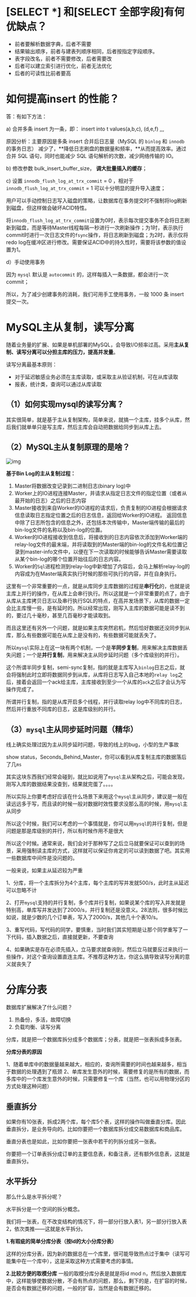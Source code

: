 # [SELECT *] 和[SELECT 全部字段]有何优缺点？

- 前者要解析数据字典，后者不需要
- 结果输出顺序，前者与建表列顺序相同，后者按指定字段顺序。
- 表字段改名，前者不需要修改，后者需要改
- 后者可以建立索引进行优化，前者无法优化
- 后者的可读性比前者要高

# 如何提高insert 的性能？

答：有如下方法：

a) 合并多条 insert  为一条，即： insert into t values(a,b,c),	(d,e,f) ,,,

原因分析：主要原因是多条 insert 合并后日志量（MySQL 的 `binlog` 和 `innodb` 的事务日志） 减少了，**降低日志刷盘的数据量和频率，**从而提高效率。通过合并 SQL 语句，同时也能减少 SQL 语句解析的次数，减少网络传输的 IO。

b) 修改参数 bulk_insert_buffer_size， **调大批量插入的缓存**；

c) 设置 `innodb_flush_log_at_trx_commit` = 0 ，相对于`innodb_flush_log_at_trx_commit` = 1 可以十分明显的提升导入速度；

用户可以手动控制日志写入磁盘的策略，让数据库在事务提交时不强制将log刷新到磁盘，但这样做会破坏ACID特性。

将`innodb_flush_log_at_trx_commit`设置为0时，表示每次提交事务不会将日志刷新到磁盘，而是等待Master线程每隔一秒进行一次刷新操作；为1时，表示执行commit时进行一次日志文件的`fsync`操作，将日志刷新到磁盘；为2时，表示仅将redo log在缓冲区进行修改。需要保证ACID中的持久性时，需要将该参数的值设置为1。

d）手动使用事务

因为 `mysql` 默认是 `autocommit` 的，这样每插入一条数据，都会进行一次commit；

所以，为了减少创建事务的消耗，我们可用手工使用事务，一般 1000 条 insert 提交一次。

# MySQL主从复制，读写分离

随着业务量的扩展、如果是单机部署的MySQL，会导致I/O频率过高。采用**主从复制、读写分离可以分担主库的压力，提高并发量**。

读写分离最基本原则：

- 对于延迟敏感业务必须在主库读取，或采取主从验证机制，可在从库读取
- 报表，统计类，查询可以通过从库读取



## （1）如何实现mysql的读写分离？

其实很简单，就是基于主从复制架构，简单来说，就搞一个主库，挂多个从库，然后我们就单单只是写主库，然后主库会自动把数据给同步到从库上去。

## （2）MySQL主从复制原理的是啥？

![img](https://cdn.nlark.com/yuque/0/2021/png/1405454/1621166415926-30823c36-2351-49cb-a3d8-79258ab70ec9.png)

 

**基于Bin Log的主从复制过程：**

1. Master将数据改变记录到二进制日志(binary log)中
2. Worker上的IO进程连接Master，并请求从指定日志文件的指定位置（或者从最开始的日志）之后的日志内容
3. Master接收到来自Worker的IO进程的请求后，负责复制的IO进程会根据请求信息读取日志指定位置之后的日志信息，返回给Worker的IO进程。
     返回信息中除了日志所包含的信息之外，还包括本次传输中，Master端传输的最后的bin-log文件的名称以及bin-log的位置。
4. Worker的IO进程接收到信息后，将接收到的日志内容依次添加到Worker端的relay-log文件的最末端，并将读取到的Master端的bin-log的文件名和位置记录到master-info文件中，以便在下一次读取的时候能够告诉Master需要读取从某个bin-log的哪个位置开始往后的日志内容。
5. Worker的`Sql`进程检测到relay-log中新增加了内容后，会马上解析relay-log的内容成为在Master端真实执行时候的那些可执行的内容，并在自身执行。

这里有一个非常重要的一点，就是从库同步主库数据的过程是**串行化**的，也就是说主库上并行的操作，在从库上会串行执行。所以这就是一个非常重要的点了，由于从库从主库拷贝日志以及串行执行SQL的特点，在高并发场景下，从库的数据一定会比主库慢一些，是有延时的。所以经常出现，刚写入主库的数据可能是读不到的，要过几十毫秒，甚至几百毫秒才能读取到。

而且这里还有另外一个问题，就是如果主库突然宕机，然后恰好数据还没同步到从库，那么有些数据可能在从库上是没有的，有些数据可能就丢失了。

所以`mysql`实际上在这一块有两个机制，一个是**半同步复制**，用来解决主库数据丢失问题；一个是**并行复制**，用来解决主从同步延时问题（多个库级别的并行）。

这个所谓半同步复制，semi-sync复制，指的就是主库写入`binlog`日志之后，就会将强制此时立即将数据同步到从库，从库将日志写入自己本地的`relay log`之后，接着会返回一个ack给主库，主库接收到至少一个从库的`ack`之后才会认为写操作完成了。

所谓并行复制，指的是从库开启多个线程，并行读取relay log中不同库的日志，然后并行重放不同库的日志，这是库级别的并行。



## （3）`mysql`主从同步延时问题（精华）

 线上确实处理过因为主从同步延时问题，导致的线上的bug，小型的生产事故

show status，Seconds_Behind_Master，你可以看到从库复制主库的数据落后了几`ms`

其实这块东西我们经常会碰到，就比如说用了`mysql`主从架构之后，可能会发现，刚写入库的数据结果没查到，结果就完蛋了。。。。

所以实际上你要考虑好应该在什么场景下来用这个`mysql`主从同步，建议是一般在读远远多于写，而且读的时候一般对数据时效性要求没那么高的时候，用`mysql`主从同步

所以这个时候，我们可以考虑的一个事情就是，你可以用`mysql`的并行复制，但是问题是那是库级别的并行，所以有时候作用不是很大

所以这个时候。通常来说，我们会对于那种写了之后立马就要保证可以查到的场景，采用强制读主库的方式，这样就可以保证你肯定的可以读到数据了吧。其实用一些数据库中间件是没问题的。

一般来说，如果主从延迟较为严重

1、分库，将一个主库拆分为4个主库，每个主库的写并发就500/s，此时主从延迟可以忽略不计

2、打开`mysql`支持的并行复制，多个库并行复制，如果说某个库的写入并发就是特别高，单库写并发达到了2000/s，并行复制还是没意义。28法则，很多时候比如说，就是少数的几个订单表，写入了2000/s，其他几十个表10/s。

3、重写代码，写代码的同学，要慎重，当时我们其实短期是让那个同学重写了一下代码，插入数据之后，直接就更新，不要查询

4、如果确实是存在必须先插入，立马要求就查询到，然后立马就要反过来执行一些操作，对这个查询设置直连主库。不推荐这种方法，你这么搞导致读写分离的意义就丧失了



# 分库分表

数据库扩展解决了什么问题？

1. 热备份，多活，故障切换 
2. 负载均衡、读写分离 

分库，就是把一个数据库拆分成多个数据库；分表，就是把一张表拆成多张表。

**分库分表的原因**

1、随着单库中的数据量越来越大，相应的，查询所需要的时间也越来越多，相当于数据的处理遇到了瓶颈
2、单库发生意外的时候，需要修复的是所有的数据，而多库中的一个库发生意外的时候，只需要修复一个库（当然，也可以用物理分区的方式处理这种问题）

## 垂直拆分

如果你有10张表，拆成2两个库，每个库5个表，这样的操作叫做垂直分库。因此垂直拆分，是业务导向的。比如你要把一个数据库拆分成交易数据库和商品库。

垂直分表也是如此，比如你要把一张表中若干的列拆分成另一张表。

你要把一个订单表拆分成订单的主要信息表，和备注表，还有额外信息表，这就是垂直拆分。

## 水平拆分

那么什么是水平拆分呢？

水平拆分是一个空间的拆分概念。

我们将一张表，在不改变结构的情况下，将一部分行放入表1，另一部分行放入表2，依次类推——这就是水平拆分。

**1.有瑕疵的简单分库分表（按id的大小分库分表）**

这样的分库分表，因为新的数据总在一个库里，很可能导致热点过于集中（读写可能集中在一个库中），这是采取这种方式需要考虑的事情。



**2.比较方便的取模分库**
一般的取模分库分表是就是将id mod n，然后放入数据库中，这样能够使数据分散，不会有热点的问题，那么，剩下的是，在扩容的时候，是否会有数据迁移的问题，一般的扩容，当然是会有数据迁移的。
